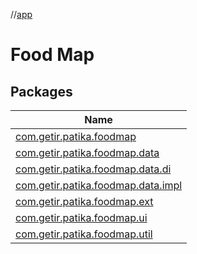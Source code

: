 //[app](index.md)

# Food Map

## Packages

| Name |
|---|
| [com.getir.patika.foodmap](app/com.getir.patika.foodmap/index.md) |
| [com.getir.patika.foodmap.data](app/com.getir.patika.foodmap.data/index.md) |
| [com.getir.patika.foodmap.data.di](app/com.getir.patika.foodmap.data.di/index.md) |
| [com.getir.patika.foodmap.data.impl](app/com.getir.patika.foodmap.data.impl/index.md) |
| [com.getir.patika.foodmap.ext](app/com.getir.patika.foodmap.ext/index.md) |
| [com.getir.patika.foodmap.ui](app/com.getir.patika.foodmap.ui/index.md) |
| [com.getir.patika.foodmap.util](app/com.getir.patika.foodmap.util/index.md) |
